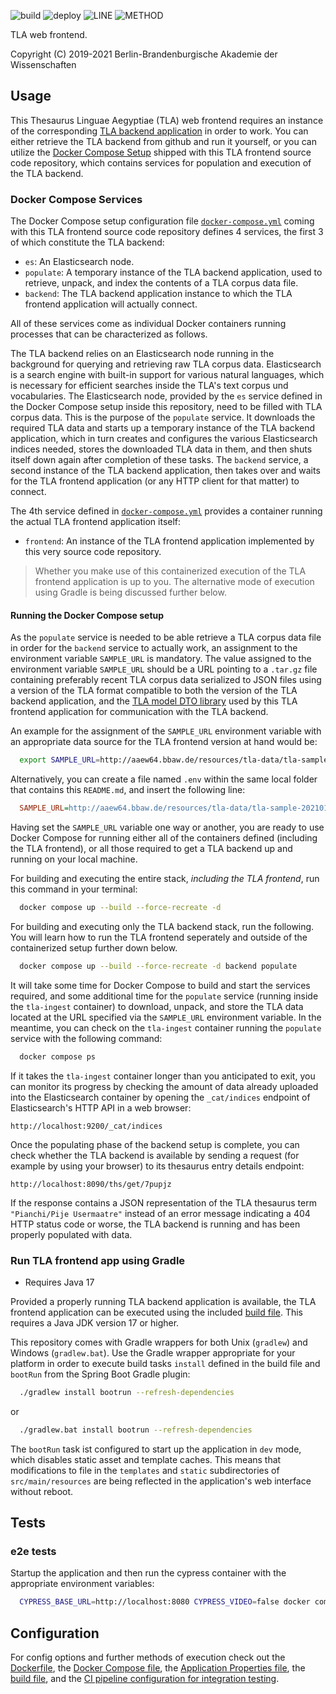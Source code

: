 ![build](https://github.com/JKatzwinkel/tla-web/workflows/build/badge.svg)
![deploy](https://github.com/JKatzwinkel/tla-web/workflows/deploy/badge.svg)
![LINE](https://img.shields.io/badge/line--coverage-90.12%25-brightgreen.svg)
![METHOD](https://img.shields.io/badge/method--coverage-90.52%25-brightgreen.svg)

TLA web frontend.

Copyright (C) 2019-2021 Berlin-Brandenburgische Akademie der Wissenschaften


## Usage

This Thesaurus Linguae Aegyptiae (TLA) web frontend requires an instance of the
corresponding [TLA backend application](https://github.com/thesaurus-linguae-aegyptiae/tla-es)
in order to work. You can either retrieve the TLA backend from github and run it yourself,
or you can utilize the [Docker Compose Setup](docker-compose.yml) shipped with this TLA frontend
source code repository, which contains services for population and execution of the TLA backend.


### Docker Compose Services

The Docker Compose setup configuration file [`docker-compose.yml`](docker-compose.yml) coming with
this TLA frontend source code repository defines 4 services, the first 3 of which constitute the
TLA backend:

- `es`: An Elasticsearch node.
- `populate`: A temporary instance of the TLA backend application, used to retrieve, unpack, and index the contents of a TLA corpus data file.
- `backend`: The TLA backend application instance to which the TLA frontend application will actually connect.

All of these services come as individual Docker containers running processes that can be characterized as follows.

The TLA backend relies on an Elasticsearch node running in the background for querying and retrieving raw TLA corpus data.
Elasticsearch is a search engine with built-in support for various natural languages, which is necessary for efficient
searches inside the TLA's text corpus und vocabularies. The Elasticsearch node, provided by the `es` service
defined in the Docker Compose setup inside this repository, need to be filled with TLA corpus data. This is the purpose
of the `populate` service. It downloads the required TLA data and starts up a temporary instance of the TLA backend
application, which in turn creates and configures the various Elasticsearch indices needed, stores the downloaded
TLA data in them, and then shuts itself down again after completion of these tasks. The `backend` service, a second
instance of the TLA backend application, then takes over and waits for the TLA frontend application (or any HTTP client
for that matter) to connect.

The 4th service defined in [`docker-compose.yml`](docker-compose.yml) provides a container running the actual TLA
frontend application itself:

- `frontend`: An instance of the TLA frontend application implemented by this very source code repository.

> Whether you make use of this containerized execution of the TLA frontend application is up to you. The alternative
> mode of execution using Gradle is being discussed further below.


#### Running the Docker Compose setup

As the `populate` service is needed to be able retrieve a TLA corpus data file in order for the
`backend` service to actually work, an assignment to the environment variable `SAMPLE_URL` is mandatory.
The value assigned to the environment variable `SAMPLE_URL` should be a URL pointing to a `.tar.gz` file
containing preferably recent TLA corpus data serialized to JSON files using a version of the TLA format
compatible to both the version of the TLA backend application, and the
[TLA model DTO library](https://github.com/thesaurus-linguae-aegyptiae/tla-common) used by this TLA frontend
application for communication with the TLA backend.

An example for the assignment of the `SAMPLE_URL` environment variable with an appropriate data source for the
TLA frontend version at hand would be:

```bash
  export SAMPLE_URL=http://aaew64.bbaw.de/resources/tla-data/tla-sample-20210115-1000t.tar.gz
```

Alternatively, you can create a file named `.env` within the same local folder that contains this
`README.md`, and insert the following line:

```ini
  SAMPLE_URL=http://aaew64.bbaw.de/resources/tla-data/tla-sample-20210115-1000t.tar.gz
```

Having set the `SAMPLE_URL` variable one way or another, you are ready to use Docker Compose for running either
all of the containers defined (including the TLA frontend), or all those required to get a TLA backend up and running
on your local machine.

For building and executing the entire stack, *including the TLA frontend*, run this command in your terminal:

```bash
  docker compose up --build --force-recreate -d
```

For building and executing only the TLA backend stack, run the following. You will learn how to run the TLA frontend
seperately and outside of the containerized setup further down below.

```bash
  docker compose up --build --force-recreate -d backend populate
```

It will take some time for Docker Compose to build and start the services required, and some additional time for
the `populate` service (running inside the `tla-ingest` container) to download, unpack, and store the TLA data
located at the URL specified via the `SAMPLE_URL` environment variable. In the meantime, you can check on the
`tla-ingest` container running the `populate` service with the following command:

```bash
  docker compose ps
```

If it takes the `tla-ingest` container longer than you anticipated to exit, you can monitor its progress by checking
the amount of data already uploaded into the Elasticsearch container by opening the `_cat/indices` endpoint of
Elasticsearch's HTTP API in a web browser:

    http://localhost:9200/_cat/indices

Once the populating phase of the backend setup is complete, you can check whether the TLA backend is available by
sending a request (for example by using your browser) to its thesaurus entry details endpoint:

    http://localhost:8090/ths/get/7pupjz

If the response contains a JSON representation of the TLA thesaurus term `"Pianchi/Pije Usermaatre"` instead of
an error message indicating a 404 HTTP status code or worse, the TLA backend is running and has been properly
populated with data.


### Run TLA frontend app using Gradle

- Requires Java 17

Provided a properly running TLA backend application is available, the TLA frontend application can be executed
using the included [build file](build.gradle). This requires a Java JDK version 17 or higher.

This repository comes with Gradle wrappers for both Unix (`gradlew`) and Windows (`gradlew.bat`). Use the Gradle wrapper
appropriate for your platform in order to execute build tasks `install` defined in the build file and `bootRun`
from the Spring Boot Gradle plugin:

```bash
  ./gradlew install bootrun --refresh-dependencies
```

or 

```bash
  ./gradlew.bat install bootrun --refresh-dependencies
```

The `bootRun` task ist configured to start up the application in `dev` mode, which disables static asset and template caches.
This means that modifications to file in the `templates` and `static` subdirectories of `src/main/resources` are being
reflected in the application's web interface without reboot.


## Tests

### e2e tests

Startup the application and then run the cypress container with the appropriate environment
variables:

```bash
  CYPRESS_BASE_URL=http://localhost:8080 CYPRESS_VIDEO=false docker compose up --exit-code-from e2e e2e
```


## Configuration

For config options and further methods of execution check out the [Dockerfile](Dockerfile), the [Docker Compose
file](docker-compose.yml), the [Application Properties file](src/main/resources/application.yml), the [build
file](build.gradle), and the [CI pipeline configuration for integration testing](.github/workflows/integration.yml).



<!--- vim: set ts=2 sw=2 tw=100 noet ft=markdown : -->
